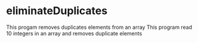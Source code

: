 # eliminateDuplicates
This progam removes duplicates elements from an array
This program read 10 integers in an array and removes duplicate elements 

